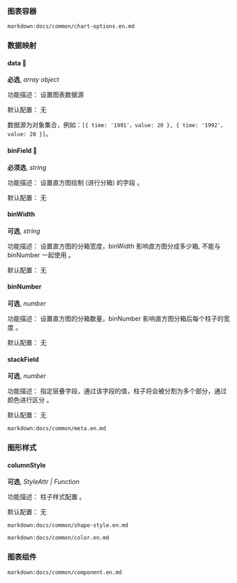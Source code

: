  

### 图表容器

`markdown:docs/common/chart-options.en.md`

### 数据映射

#### data 📌

**必选**, _array object_

功能描述： 设置图表数据源

默认配置： 无

数据源为对象集合，例如：`[{ time: '1991'，value: 20 }, { time: '1992'，value: 20 }]`。

#### binField 📌

**必须选**, _string_

功能描述： 设置直方图绘制 (进行分箱) 的字段 。

默认配置： 无

#### binWidth

**可选**, _string_

功能描述： 设置直方图的分箱宽度，binWidth 影响直方图分成多少箱, 不能与 binNumber 一起使用 。

默认配置： 无

#### binNumber

**可选**, _number_

功能描述： 设置直方图的分箱数量，binNumber 影响直方图分箱后每个柱子的宽度 。

默认配置： 无

#### stackField

**可选**, _number_

功能描述： 指定层叠字段，通过该字段的值，柱子将会被分割为多个部分，通过颜色进行区分 。

默认配置： 无

`markdown:docs/common/meta.en.md`

### 图形样式

#### columnStyle

**可选**, _StyleAttr | Function_

功能描述： 柱子样式配置 。

默认配置： 无

`markdown:docs/common/shape-style.en.md`

`markdown:docs/common/color.en.md`

### 图表组件

`markdown:docs/common/component.en.md`
